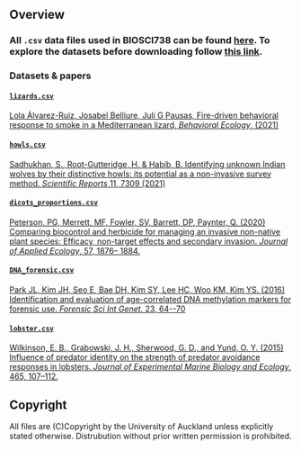 ## Overview

### All `.csv` data files used in BIOSCI738 can be found [here](https://github.com/STATS-UOA/databunker/tree/master/data). To explore the datasets before downloading follow [this link](https://stats-uoa.github.io/databunker/).

### Datasets & papers 

#### [`lizards.csv`](https://github.com/STATS-UOA/databunker/blob/master/data/lizards.csv)

[Lola Álvarez-Ruiz, Josabel Belliure, Juli G Pausas, Fire-driven behavioral response to smoke in a Mediterranean lizard, *Behavioral Ecology*, (2021)](https://doi.org/10.1093/beheco/arab010)

#### [`howls.csv`](https://github.com/STATS-UOA/databunker/blob/master/data/howls.csv)

[Sadhukhan, S., Root-Gutteridge, H. & Habib, B. Identifying unknown Indian wolves by their distinctive howls: its potential as a non-invasive survey method. *Scientific Reports* 11, 7309 (2021)](https://www.nature.com/articles/s41598-021-86718-w)

#### [`dicots_proportions.csv`](https://github.com/STATS-UOA/databunker/blob/master/data/dicots_proportions.csv)

[Peterson, PG, Merrett, MF, Fowler, SV, Barrett, DP, Paynter, Q. (2020) Comparing biocontrol and herbicide for managing an invasive non-native plant species: Efficacy, non-target effects and secondary invasion. *Journal of Applied Ecology*, 57, 1876– 1884.](https://besjournals.onlinelibrary.wiley.com/doi/full/10.1111/1365-2664.13691)

#### [`DNA_forensic.csv`](https://github.com/STATS-UOA/databunker/blob/master/data/DNA_forensic.csv)

[Park JL, Kim JH, Seo E, Bae DH, Kim SY, Lee HC, Woo KM, Kim YS. (2016) Identification and evaluation of age-correlated DNA methylation markers for forensic use. *Forensic Sci Int Genet.* 23, 64--70](https://pubmed.ncbi.nlm.nih.gov/27017110/)

#### [`lobster.csv`](https://github.com/STATS-UOA/databunker/blob/master/data/lobster.csv)

[Wilkinson, E. B., Grabowski, J. H., Sherwood, G. D., and Yund, O. Y. (2015) Influence of predator identity on the strength of predator avoidance responses in lobsters. *Journal of Experimental Marine Biology and Ecology*, 465, 107–112.](https://www.sciencedirect.com/science/article/pii/S0022098115000039)

## Copyright

All files are (C)Copyright by the University of Auckland unless explicitly stated otherwise. Distrubution without prior written permission is prohibited.
